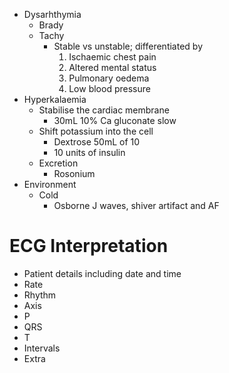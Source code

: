 - Dysarhthymia
	- Brady
	- Tachy
		- Stable vs unstable; differentiated by
			1. Ischaemic chest pain
			2. Altered mental status
			3. Pulmonary oedema
			4. Low blood pressure
- Hyperkalaemia
	- Stabilise the cardiac membrane
		- 30mL 10% Ca gluconate slow
	- Shift potassium into the cell
		- Dextrose 50mL of 10
		- 10 units of insulin
	- Excretion
		- Rosonium
- Environment
	- Cold
		- Osborne J waves, shiver artifact and AF
# ECG Interpretation
- Patient details including date and time
- Rate
- Rhythm
- Axis
- P
- QRS
- T
- Intervals
- Extra